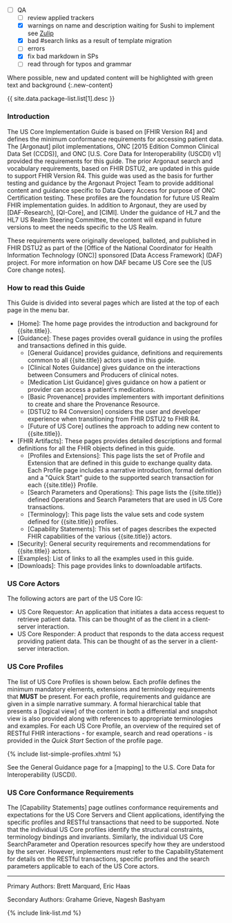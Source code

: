 <div markdown="1" class="bg-info">

<!--

**punch list**:

- [X] Finish [Resolving Trackers](https://confluence.hl7.org/display/CGP/US+Core+January+2021+Ballot)
- [ ] Finish Applying Resolved Trackers
     - [ ] Update CapStatements to reflect changes
        - [ ] Document Search requirements in CapabilityStatements
        - [X] Add Vitals Profiles
     - [X] Add Vitals profile
        - [X] SDs
             - [X] look at pulse ox and head circumference
        - [X] VS
        - [X] add/edit Intros and Quick Starts
        - [X] term and profile lists
        - [X] update examples
        - [X] update USCDI table
     - [ ] Updates to Quick Starts for updated search requirements
       - [X] add Intros to QuickStarts
       - [ ] don't forget added requirements for DocRef. (PractitionerRole, and Provenance?)
     - [ ] Various vocab issues with VSAC
       - [ ] FHIR-29322
- [X] Review survey and complete updates to choices of types and References
    - need new Tracker or apply to existing?
    1. CareTeam.participant.members
    1. DiagnosticReport.performer
    1. DiagnosticReport.effective[x]
    1. DocumentReference.author
    1. Goal.target.due
    1. Immunization.occurrence[x]
    1. Laboratory Observation.effective[x]
    1. Laboratory Value[x]
    1. MedicationRequest.reported[x]
    1. MedicationRequest.requester
    1. MedicationRequest.medication[x]
    1. Procedure.performed[x]
    1. Provenance.agent.who
- [X] Replace value sets with links to VSAC where possible
      -  see [this spreadsheet](https://docs.google.com/spreadsheets/d/1BtRNsmrez2D8cm_81qhBaiU0aMmXGAIVDNwXCVAu2tE/edit#gid=0)      
- [ ] Rewrite Must Support section
    - [X] own page
    - [ ] draft [here](https://docs.google.com/document/d/1LenTi2KJ7-qcU4HLeDquXoHqpFbAxsV6uIfC6CqMsUU/edit?usp=sharing)
        - examples?
        - screen shots of SD tree?
        - mandatory (min=1)
        - bindings
        - patterns
        - must support for primitive, complex, coded and backbone elements
        - the must support tab = tagged as must support + pattern + min = 1
        - reference when data is missing
- [X] Add note to balloters whether want custom summaries

-->

- [ ] QA
     - [ ] review applied trackers
     - [X] warnings on name and description waiting for Sushi to implement see [Zulip](https://chat.fhir.org/#narrow/stream/179252-IG-creation/topic/Adding.20Description.20for.20Examples.20to.20ImplementationGuide.20-.20how)
     - [X] bad #search links as a result of template migration
     - [ ] errors
     - [X] fix bad markdown in SPs
     - [ ] read through for typos and grammar

</div>

<div markdown="1" class="note-to-balloters">

Where possible, new and updated content will be highlighted with green text and background
{:.new-content}

{{ site.data.package-list.list[1].desc }}

</div>

### Introduction

The US Core Implementation Guide is based on [FHIR Version R4] and defines the minimum conformance requirements for accessing patient data. The [Argonaut] pilot implementations, ONC [2015 Edition Common Clinical Data Set (CCDS)], and ONC [U.S. Core Data for Interoperability (USCDI) v1] provided the requirements for this guide.  The prior Argonaut search and vocabulary requirements, based on FHIR DSTU2, are updated in this guide to support FHIR Version R4. This guide was used as the basis for further testing and guidance by the Argonaut Project Team to provide additional content and guidance specific to Data Query Access for purpose of ONC Certification testing. These profiles are the foundation for future US Realm FHIR implementation guides. In addition to Argonaut, they are used by [DAF-Research], [QI-Core], and [CIMI].  Under the guidance of HL7 and the HL7 US Realm Steering Committee, the content will expand in future versions to meet the needs specific to the US Realm.

These requirements were originally developed, balloted, and published in FHIR DSTU2 as part of the [Office of the National Coordinator for Health Information Technology (ONC)] sponsored [Data Access Framework] (DAF) project. For more information on how DAF became US Core see the [US Core change notes].

### How to read this Guide

This Guide is divided into several pages which are listed at the top of each page in the menu bar.

- [Home]\: The home page provides the introduction and background for {{site.title}}.
- [Guidance]\: These pages provides overall guidance in using the profiles and transactions defined in this guide.
  - [General Guidance] provides guidance, definitions and requirements common to all {{site.title}} actors used in this guide.
  - [Clinical Notes Guidance] gives guidance on the interactions between Consumers and Producers of clinical notes.
  - [Medication List Guidance] gives guidance on how a patient or provider can access a patient's medications.
  - [Basic Provenance] provides implementers with important definitions to create and share the Provenance Resource.
  - [DSTU2 to R4 Conversion] considers the user and developer experience when transitioning from FHIR DSTU2 to FHIR R4.
  - [Future of US Core] outlines the approach to adding new content to {{site.title}}.
- [FHIR Artifacts]\: These pages provides detailed descriptions and formal definitions for all the FHIR objects defined in this guide.
  - [Profiles and Extensions]\: This page lists the set of Profile and Extension that are defined in this guide to exchange quality data. Each Profile page includes a narrative introduction, formal definition and a "Quick Start" guide to the supported search transaction for each {{site.title}} Profile.
  - [Search Parameters and Operations]\: This page lists the {{site.title}} defined Operations and Search Parameters that are used in US Core transactions.
  - [Terminology]\: This page lists the value sets and code system defined for {{site.title}} profiles.
  - [Capability Statements]\: This set of pages describes the expected FHIR capabilities of the various {{site.title}} actors.
- [Security]\: General security requirements and recommendations for {{site.title}} actors.
- [Examples]\: List of links to all the examples used in this guide.
- [Downloads]\: This page provides links to downloadable artifacts.



### US Core Actors

The following actors are part of the US Core IG:

* US Core Requestor: An application that initiates a data access request to retrieve patient data. This can be thought of as the client in a client-server interaction.
* US Core Responder: A product that responds to the data access request providing patient data. This can be thought of as the server in a client-server interaction.


### US Core Profiles

The list of US Core Profiles is shown below.  Each profile defines the minimum mandatory elements, extensions and terminology requirements that **MUST** be present. For each profile, requirements and guidance are given in a simple narrative summary. A formal hierarchical table that presents a [logical view] of the content in both a differential and snapshot view is also provided along with references to appropriate terminologies and examples.  For each US Core Profile, an overview of the required set of RESTful FHIR interactions - for example, search and read operations - is provided in the *Quick Start* Section of the profile page.

{% include list-simple-profiles.xhtml %}

See the General Guidance page for a [mapping] to the U.S. Core Data for Interoperability (USCDI).

### US Core Conformance Requirements

The [Capability Statements] page outlines conformance requirements and expectations for the US Core Servers and Client applications, identifying the specific profiles and RESTful transactions that need to be supported. Note that the individual US Core profiles identify the structural constraints, terminology bindings and invariants.  Similarly, the individual US Core SearchParameter and Operation resources specify how they are understood by the server. However, implementers must refer to the CapabilityStatement for details on the RESTful transactions, specific profiles and the search parameters applicable to each of the US Core actors.

----


Primary Authors: Brett Marquard, Eric Haas

Secondary Authors: Grahame Grieve, Nagesh Bashyam

{% include link-list.md %}
